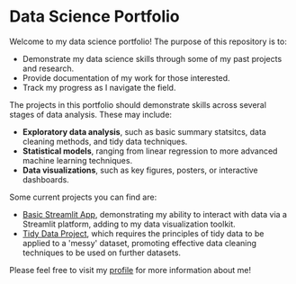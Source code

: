 # Data Science Portfolio

Welcome to my data science portfolio! The purpose of this repository is to:
- Demonstrate my data science skills through some of my past projects and research.
- Provide documentation of my work for those interested.
- Track my progress as I navigate the field.

The projects in this portfolio should demonstrate skills across several stages of data analysis. These may include:
- **Exploratory data analysis**, such as basic summary statsitcs, data cleaning methods, and tidy data techniques.
- **Statistical models**, ranging from linear regression to more advanced machine learning techniques.
- **Data visualizations**, such as key figures, posters, or interactive dashboards.

Some current projects you can find are:
- [Basic Streamlit App](https://github.com/llatimer031/Latimer-Data-Science-Portfolio/tree/main/basic-streamlit-app), demonstrating my ability to interact with data via a Streamlit platform, adding to my data visualization toolkit. 
- [Tidy Data Project](https://github.com/llatimer031/Latimer-Data-Science-Portfolio/tree/main/TidyData-Project), which requires the principles of tidy data to be applied to a 'messy' dataset, promoting effective data cleaning techniques to be used on further datasets.

Please feel free to visit my [profile](https://github.com/llatimer031) for more information about me!
